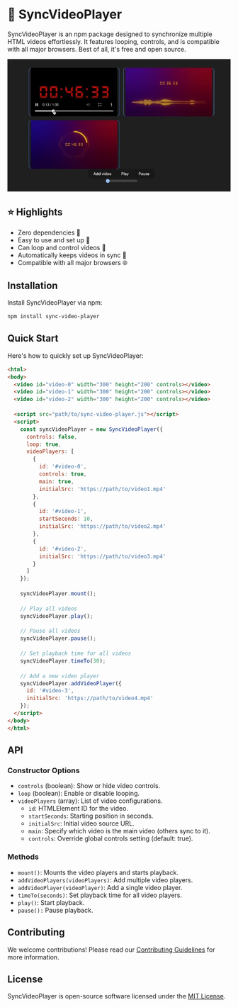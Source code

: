 # 🔄 SyncVideoPlayer

SyncVideoPlayer is an npm package designed to synchronize multiple HTML videos effortlessly. It features looping, controls, and is compatible with all major browsers. Best of all, it's free and open source.

![Example](https://raw.githubusercontent.com/pataiadam/sync-video-player/refs/heads/main/demo.webp)

## ⭐️ Highlights

- Zero dependencies 👜
- Easy to use and set up 🚀
- Can loop and control videos 🔁
- Automatically keeps videos in sync 🤝
- Compatible with all major browsers 🌐

## Installation
Install SyncVideoPlayer via npm:
```bash
npm install sync-video-player
```

## Quick Start
Here's how to quickly set up SyncVideoPlayer:

```html
<html>
<body>
  <video id="video-0" width="300" height="200" controls></video>
  <video id="video-1" width="300" height="200" controls></video>
  <video id="video-2" width="300" height="200" controls></video>
  
  <script src="path/to/sync-video-player.js"></script>
  <script>
    const syncVideoPlayer = new SyncVideoPlayer({
      controls: false,
      loop: true,
      videoPlayers: [
        {
          id: '#video-0',
          controls: true,
          main: true,
          initialSrc: 'https://path/to/video1.mp4'
        },
        {
          id: '#video-1',
          startSeconds: 10,
          initialSrc: 'https://path/to/video2.mp4'
        },
        {
          id: '#video-2',
          initialSrc: 'https://path/to/video3.mp4'
        }
      ]
    });

    syncVideoPlayer.mount();
    
    // Play all videos
    syncVideoPlayer.play();
    
    // Pause all videos
    syncVideoPlayer.pause();
    
    // Set playback time for all videos
    syncVideoPlayer.timeTo(30);
    
    // Add a new video player
    syncVideoPlayer.addVideoPlayer({
      id: '#video-3',
      initialSrc: 'https://path/to/video4.mp4'
    });
  </script>
</body>
</html>
```

## API

### Constructor Options
- `controls` (boolean): Show or hide video controls.
- `loop` (boolean): Enable or disable looping.
- `videoPlayers` (array): List of video configurations.
    - `id`: HTMLElement ID for the video.
    - `startSeconds`: Starting position in seconds.
    - `initialSrc`: Initial video source URL.
    - `main`: Specify which video is the main video (others sync to it).
    - `controls`: Override global controls setting (default: true).

### Methods
- `mount()`: Mounts the video players and starts playback.
- `addVideoPlayers(videoPlayers)`: Add multiple video players.
- `addVideoPlayer(videoPlayer)`: Add a single video player.
- `timeTo(seconds)`: Set playback time for all video players.
- `play()`: Start playback.
- `pause():` Pause playback.

## Contributing
We welcome contributions! Please read our [Contributing Guidelines](notion://www.notion.so/pataiadam/CONTRIBUTING.md) for more information.

## License
SyncVideoPlayer is open-source software licensed under the [MIT License](https://github.com/pataiadam/sync-video-player/blob/main/LICENSE).
